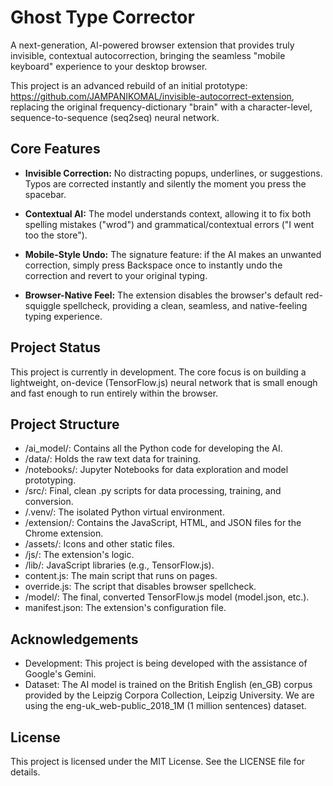 # Ghost Type Corrector

A next-generation, AI-powered browser extension that provides truly invisible, contextual autocorrection, bringing the seamless "mobile keyboard" experience to your desktop browser.

This project is an advanced rebuild of an initial prototype: https://github.com/JAMPANIKOMAL/invisible-autocorrect-extension, replacing the original frequency-dictionary "brain" with a character-level, sequence-to-sequence (seq2seq) neural network.

## Core Features

- **Invisible Correction:** No distracting popups, underlines, or suggestions. Typos are corrected instantly and silently the moment you press the spacebar.

- **Contextual AI:** The model understands context, allowing it to fix both spelling mistakes ("wrod") and grammatical/contextual errors ("I went too the store").

- **Mobile-Style Undo:** The signature feature: if the AI makes an unwanted correction, simply press Backspace once to instantly undo the correction and revert to your original typing.

- **Browser-Native Feel:** The extension disables the browser's default red-squiggle spellcheck, providing a clean, seamless, and native-feeling typing experience.

## Project Status

This project is currently in development. The core focus is on building a lightweight, on-device (TensorFlow.js) neural network that is small enough and fast enough to run entirely within the browser.

## Project Structure

- /ai_model/: Contains all the Python code for developing the AI.
- /data/: Holds the raw text data for training.
- /notebooks/: Jupyter Notebooks for data exploration and model prototyping.
- /src/: Final, clean .py scripts for data processing, training, and conversion.
- /.venv/: The isolated Python virtual environment.
- /extension/: Contains the JavaScript, HTML, and JSON files for the Chrome extension.
- /assets/: Icons and other static files.
- /js/: The extension's logic.
- /lib/: JavaScript libraries (e.g., TensorFlow.js).
- content.js: The main script that runs on pages.
- override.js: The script that disables browser spellcheck.
- /model/: The final, converted TensorFlow.js model (model.json, etc.).
- manifest.json: The extension's configuration file.

## Acknowledgements

- Development: This project is being developed with the assistance of Google's Gemini.
- Dataset: The AI model is trained on the British English (en_GB) corpus provided by the Leipzig Corpora Collection, Leipzig University. We are using the eng-uk_web-public_2018_1M (1 million sentences) dataset.

## License

This project is licensed under the MIT License. See the LICENSE file for details.
